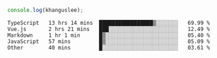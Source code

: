```js
console.log(khanguslee);
```

<!--START_SECTION:waka-->
```text
TypeScript   13 hrs 14 mins  █████████████████▒░░░░░░░   69.99 % 
Vue.js       2 hrs 21 mins   ███░░░░░░░░░░░░░░░░░░░░░░   12.49 % 
Markdown     1 hr 1 min      █▒░░░░░░░░░░░░░░░░░░░░░░░   05.40 % 
JavaScript   57 mins         █▒░░░░░░░░░░░░░░░░░░░░░░░   05.09 % 
Other        40 mins         █░░░░░░░░░░░░░░░░░░░░░░░░   03.61 % 
```
<!--END_SECTION:waka-->

<!--
**khanguslee/khanguslee** is a ✨ _special_ ✨ repository because its `README.md` (this file) appears on your GitHub profile.

Here are some ideas to get you started:

- 🔭 I’m currently working on ...
- 🌱 I’m currently learning ...
- 👯 I’m looking to collaborate on ...
- 🤔 I’m looking for help with ...
- 💬 Ask me about ...
- 📫 How to reach me: ...
- 😄 Pronouns: ...
- ⚡ Fun fact: ...
-->
